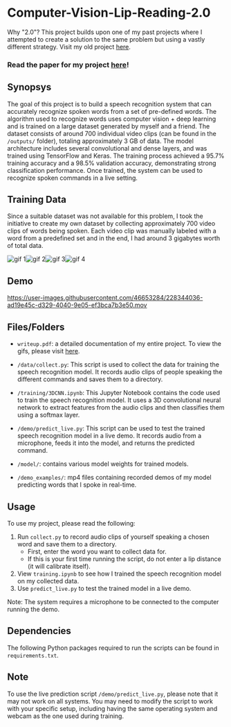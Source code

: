 # Computer-Vision-Lip-Reading-2.0
Why "2.0"? This project builds upon one of my past projects where I attempted to create a solution to the same problem but using a vastly different strategy. Visit my old project [here](https://github.com/allenye66/Computer-Vision-Lip-Reading).


### Read the paper for my project [here](https://docs.google.com/document/d/1FLVwjXf4BfxgjIBl9CszCMwwwQ-Tm0crAv71qGPmLCM/edit)!


## Synopsys

The goal of this project is to build a speech recognition system that can accurately recognize spoken words from a set of pre-defined words. The algorithm used to recognize words uses computer vision + deep learning and is trained on a large dataset generated by myself and a friend. The dataset consists of around 700 individual video clips (can be found in the ```/outputs/``` folder), totaling approximately 3 GB of data. The model architecture includes several convolutional and dense layers, and was trained using TensorFlow and Keras. The training process achieved a 95.7% training accuracy and a 98.5% validation accuracy, demonstrating strong classification performance. Once trained, the system can be used to recognize spoken commands in a live setting.

## Training Data

Since a suitable dataset was not available for this problem, I took the initiative to create my own dataset by collecting approximately 700 video clips of words being spoken. Each video clip was manually labeled with a word from a predefined set and in the end, I had around 3 gigabytes worth of total data.

<div style="display: flex;">
  <img src="https://user-images.githubusercontent.com/46653284/230745100-da996aaf-f743-4363-b715-6e2ee41493b4.gif" alt="gif 1" >
  <img src="https://user-images.githubusercontent.com/46653284/230745107-2c7c3282-183a-49c7-ad1e-507eb4a2493d.gif" alt="gif 2" >
  <img src="https://user-images.githubusercontent.com/46653284/230745108-70e30408-e504-4d1b-8dbc-2f51be5b39ec.gif" alt="gif 3">
  <img src="https://user-images.githubusercontent.com/46653284/230745525-236348de-c8d4-4bef-94b8-1709513500e8.gif" alt="gif 4">
</div>


## Demo

https://user-images.githubusercontent.com/46653284/228344036-ad19e45c-d329-4040-9e05-ef3bca7b3e50.mov



## Files/Folders

- `writeup.pdf`: a detailed documentation of my entire project. To view the gifs, please visit [here](https://docs.google.com/document/d/1FLVwjXf4BfxgjIBl9CszCMwwwQ-Tm0crAv71qGPmLCM/edit).

- `/data/collect.py`: This script is used to collect the data for training the speech recognition model. It records audio clips of people speaking the different commands and saves them to a directory.

- `/training/3DCNN.ipynb`: This Jupyter Notebook contains the code used to train the speech recognition model. It uses a 3D convolutional neural network to extract features from the audio clips and then classifies them using a softmax layer.

- `/demo/predict_live.py`: This script can be used to test the trained speech recognition model in a live demo. It records audio from a microphone, feeds it into the model, and returns the predicted command.

- `/model/`: contains various model weights for trained models.

- `/demo_examples/`: mp4 files containing recorded demos of my model predicting words that I spoke in real-time.


## Usage

To use my project, please read the following:

1. Run `collect.py` to record audio clips of yourself speaking a chosen word and save them to a directory.
    - First, enter the word you want to collect data for.
    - If this is your first time running the script, do not enter a lip distance (it will calibrate itself).
2. View `training.ipynb` to see how I trained the speech recognition model on my collected data.
3. Use `predict_live.py` to test the trained model in a live demo. 

Note: The system requires a microphone to be connected to the computer running the demo. 

## Dependencies

The following Python packages required to run the scripts can be found in ```requirements.txt```.


## Note

To use the live prediction script `/demo/predict_live.py`, please note that it may not work on all systems. You may need to modify the script to work with your specific setup, including having the same operating system and webcam as the one used during training.




